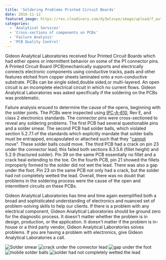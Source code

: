 ```yaml
---
title: 'Soldering Problems Printed Circuit Boards'
date: 2016-11-12
featured_image: https://res.cloudinary.com/dy3wlzuye/image/upload/f_auto,c_scale,w_250/v1/GideonLabs/Solder-smear.jpg
categories:
  - 'Analytical Services'
  - 'Cross-sections of components on PCBs'
  - 'Failure Analysis'
  - 'PCB Quality Control'
---
```


Gideon Analytical Laboratories received four Printed Circuit Boards which had either opens or intermittent behavior on some of the P1 connector pins. A Printed Circuit Board (PCB)mechanically supports and electrically connects electronic components using conductive tracks, pads and other features etched from copper sheets laminated onto a non-conductive substrate. PCBs can be single sided,double sided,or multi-layered. An open circuit is an incomplete electrical circuit in which no current flows. Gideon Analytical Laboratories was asked specifically if the soldering on the PCBs was problematic.

Failure analysis ensued to determine the cause of the opens, beginning with the solder joints. The PCBs were inspected using [IPC-A-610,](https://www.ipc.org/4.0_Knowledge/4.1_Standards/IPC-A-610E-redline-April-2010.pdf) Rev E, and class 2 electronics standards. The connector pins were cross-sectioned to reveal any soldering problems. The first PCB had several questionable pins and a solder smear. The second PCB had solder balls, which violated section 5.2.7.1 of the standards which explicitly mandate that solder balls must be entrapped, encapsulated or attached such that they "[cannot](https://www.ipc.org/4.0_Knowledge/4.1_Standards/IPC-A-610E-redline-April-2010.pdf) move". These solder balls could move. The third PCB had a crack on pin 23 under the connector lead; this failed both sections 8.3.5.6 (fillet height) and 5.2.9 (fractured solder). Pin 39 on the same PCB essentially no fillet and a crack heal extending to the toe. On the fourth PCB, pin 21 showed the fillets improperly formed to the solder did not wet the lead. There was also a gap under the foot. Pin 23 on the same PCB not only had a crack, but the solder had not completely wetted the lead. Overall, there was no doubt that problems in the soldering process were the cause of the open and intermittent circuits on these PCBs.

Gideon Analytical Laboratories has time and time again exemplified both a broad and sophisticated understanding of electronics and nuanced set of problem-solving skills to help our clients. If there is a problem with any electrical component, Gideon Analytical Laboratories should be ground zero for the diagnostic process. It doesn't matter whether the problem is in design, production, or the application. It doesn't matter if the problem is in-house or a third party vendor, Gideon Analytical Laboratories solves problems. If you are having a problem with electronics, give Gideon Analytical Laboratories a call.

![Solder smear](https://res.cloudinary.com/dy3wlzuye/image/upload/f_auto,c_scale,w_300/GideonLabs/Solder-smear.jpg 'Solder smear')
![crack under the connector lead](https://res.cloudinary.com/dy3wlzuye/image/upload/f_auto,c_scale,w_300/GideonLabs/crack-under-the-connector-lead.jpg 'crack under the connector lead')
![gap under the foot](https://res.cloudinary.com/dy3wlzuye/image/upload/f_auto,c_scale,w_300/GideonLabs/gap-under-the-foot.jpg 'gap under the foot')
![mobile solder balls](https://res.cloudinary.com/dy3wlzuye/image/upload/f_auto,c_scale,w_300/GideonLabs/moble-solder-balls.jpg 'mobile solder balls')
![solder had not completely wetted the lead](https://res.cloudinary.com/dy3wlzuye/image/upload/f_auto,c_scale,w_300/GideonLabs/solder-had-not-completely-wetted-the-lead.jpg 'solder had not completely wetted the lead')
